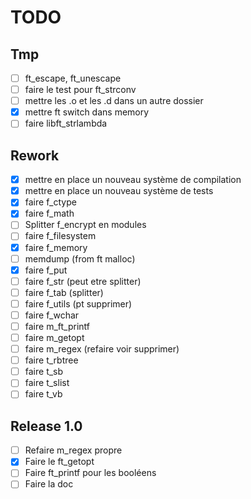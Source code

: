 # TODO

## Tmp

 - [ ] ft_escape, ft_unescape
 - [ ] faire le test pour ft_strconv
 - [ ] mettre les .o et les .d dans un autre dossier
 - [x] mettre ft switch dans memory
 - [ ] faire libft_strlambda

## Rework

 - [x] mettre en place un nouveau système de compilation
 - [x] mettre en place un nouveau système de tests
 - [x] faire f_ctype
 - [x] faire f_math
 - [ ] Splitter f_encrypt en modules
 - [ ] faire f_filesystem
 - [x] faire f_memory
 - [ ] memdump (from ft malloc)
 - [x] faire f_put
 - [ ] faire f_str (peut etre splitter)
 - [ ] faire f_tab (splitter)
 - [ ] faire f_utils (pt supprimer)
 - [ ] faire f_wchar
 - [ ] faire m_ft_printf
 - [ ] faire m_getopt
 - [ ] faire m_regex (refaire voir supprimer)
 - [ ] faire t_rbtree
 - [ ] faire t_sb
 - [ ] faire t_slist
 - [ ] faire t_vb

## Release 1.0

 - [ ] Refaire m_regex propre
 - [x] Faire le ft\_getopt
 - [ ] Faire ft_printf pour les booléens
 - [ ] Faire la doc

